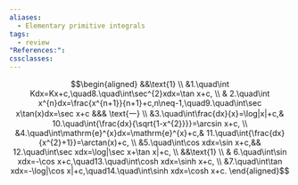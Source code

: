 ```yaml
---
aliases:
  - Elementary primitive integrals
tags:
  - review
"References:": 
cssclasses:
---
```

$$\begin{aligned}
&&\text{1} \\
&1.\quad\int Kdx=Kx+c,\quad8.\quad\int\sec^{2}xdx=\tan x+c, \\
& 2.\quad\int x^{n}dx=\frac{x^{n+1}}{n+1}+c,n\neq-1,\quad9.\quad\int\sec x\tan(x)dx=\sec x+c &&& \text{一}  \\
&3.\quad\int\frac{dx}{x}=\log|x|+c,& 10.\quad\int{\frac{dx}{\sqrt{1-x^{2}}}}=\arcsin x+c,  \\
&4.\quad\int\mathrm{e}^{x}dx=\mathrm{e}^{x}+c,& 11.\quad\int{\frac{dx}{x^{2}+1}}=\arctan(x)+c,  \\
&5.\quad\int\cos xdx=\sin x+c,&& 12.\quad\int\sec xdx=\log|\sec x+\tan x|+c,  \\
&&\text{1} \\
& 6.\quad\int\sin xdx=-\cos x+c,\quad13.\quad\int\cosh xdx=\sinh x+c,  \\
&7.\quad\int\tan xdx=-\log|\cos x|+c,\quad14.\quad\int\sinh xdx=\cosh x+c.
\end{aligned}$$
